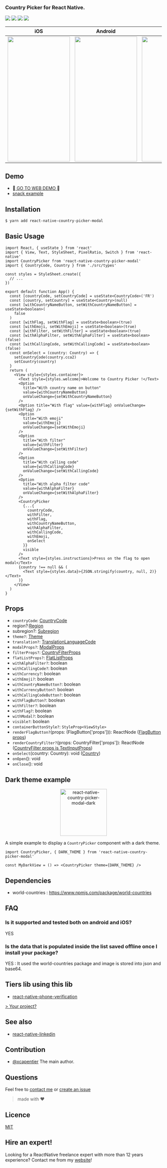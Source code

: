 <h3>
  Country Picker for React Native.
</h3>

<p>
   <a href="https://reactnative.gallery/xcarpentier/country-picker"><img src="https://img.shields.io/badge/reactnative.gallery-%F0%9F%8E%AC-green.svg"/></a>
  <a href="https://www.npmjs.com/package/react-native-country-picker-modal"><img src="https://img.shields.io/npm/v/react-native-country-picker-modal.svg?style=flat-square"></a>
  <a href="https://www.npmjs.com/package/react-native-country-picker-modal"><img src="https://img.shields.io/npm/dm/react-native-country-picker-modal.svg?style=flat-square"></a>
  <a href="#hire-an-expert"><img src="https://img.shields.io/badge/%F0%9F%92%AA-hire%20an%20expert-brightgreen"/></a>
</p>

| iOS                                                                                               | Android                                                                                           | Web                                                                                               |
| ------------------------------------------------------------------------------------------------- | ------------------------------------------------------------------------------------------------- | ------------------------------------------------------------------------------------------------- |
| <img  src="https://media.giphy.com/media/cKmlP4Ue5pUrH0DQLi/giphy.gif" width="200" height="400"/> | <img  src="https://media.giphy.com/media/Q7SDti4eARGx2CQIGE/giphy.gif" width="200" height="400"/> | <img  src="https://media.giphy.com/media/gKl3z3c7sVVL7KSSh8/giphy.gif" width="250" height="400"/> |

## Demo

- 🎉[ GO TO WEB DEMO ](http://xcarpentier.github.io/react-native-country-picker-modal/) 🎉
- [snack example](https://snack.expo.io/@xcarpentier/bossy-marshmallows)

## Installation

```bash
$ yarn add react-native-country-picker-modal
```

## Basic Usage

```tsx
import React, { useState } from 'react'
import { View, Text, StyleSheet, PixelRatio, Switch } from 'react-native'
import CountryPicker from 'react-native-country-picker-modal'
import { CountryCode, Country } from './src/types'

const styles = StyleSheet.create({
  // ...
})

export default function App() {
  const [countryCode, setCountryCode] = useState<CountryCode>('FR')
  const [country, setCountry] = useState<Country>(null)
  const [withCountryNameButton, setWithCountryNameButton] = useState<boolean>(
    false
  )
  const [withFlag, setWithFlag] = useState<boolean>(true)
  const [withEmoji, setWithEmoji] = useState<boolean>(true)
  const [withFilter, setWithFilter] = useState<boolean>(true)
  const [withAlphaFilter, setWithAlphaFilter] = useState<boolean>(false)
  const [withCallingCode, setWithCallingCode] = useState<boolean>(false)
  const onSelect = (country: Country) => {
    setCountryCode(country.cca2)
    setCountry(country)
  }
  return (
    <View style={styles.container}>
      <Text style={styles.welcome}>Welcome to Country Picker !</Text>
      <Option
        title="With country name on button"
        value={withCountryNameButton}
        onValueChange={setWithCountryNameButton}
      />
      <Option title="With flag" value={withFlag} onValueChange={setWithFlag} />
      <Option
        title="With emoji"
        value={withEmoji}
        onValueChange={setWithEmoji}
      />
      <Option
        title="With filter"
        value={withFilter}
        onValueChange={setWithFilter}
      />
      <Option
        title="With calling code"
        value={withCallingCode}
        onValueChange={setWithCallingCode}
      />
      <Option
        title="With alpha filter code"
        value={withAlphaFilter}
        onValueChange={setWithAlphaFilter}
      />
      <CountryPicker
        {...{
          countryCode,
          withFilter,
          withFlag,
          withCountryNameButton,
          withAlphaFilter,
          withCallingCode,
          withEmoji,
          onSelect
        }}
        visible
      />
      <Text style={styles.instructions}>Press on the flag to open modal</Text>
      {country !== null && (
        <Text style={styles.data}>{JSON.stringify(country, null, 2)}</Text>
      )}
    </View>
  )
}
```

## Props

- `countryCode`: [CountryCode](https://github.com/xcarpentier/react-native-country-picker-modal/blob/master/src/types.ts#L252)
- region?:[Region](https://github.com/xcarpentier/react-native-country-picker-modal/blob/master/src/types.ts#L272)
- subregion?: [Subregion](https://github.com/xcarpentier/react-native-country-picker-modal/blob/master/src/types.ts#L282)
- `theme?`: [Theme](https://github.com/xcarpentier/react-native-country-picker-modal/blob/7611d34fa35744dbec3fbcdd9b4401494b1ba8c4/src/CountryTheme.ts#L5)
- `translation?`: [TranslationLanguageCode](https://github.com/xcarpentier/react-native-country-picker-modal/blob/master/src/types.ts#L309)
- `modalProps?`: [ModalProps](https://facebook.github.io/react-native/docs/modal#props)
- `filterProps?`: [CountryFilterProps](https://facebook.github.io/react-native/docs/textinput#props)
- `flatListProps?`: [FlatListProps<Country>](https://facebook.github.io/react-native/docs/flatlist#props)
- `withAlphaFilter?`: boolean
- `withCallingCode?`: boolean
- `withCurrency?`: boolean
- `withEmoji?`: boolean
- `withCountryNameButton?`: boolean
- `withCurrencyButton?`: boolean
- `withCallingCodeButton?`: boolean
- `withFlagButton?`: boolean
- `withFilter?`: boolean
- `withFlag?`: boolean
- `withModal?`: boolean
- `visible?`: boolean
- `containerButtonStyle?`: `StyleProp<ViewStyle>`
- `renderFlagButton?`(props: (FlagButton['props'])): ReactNode ([FlagButton props](https://github.com/xcarpentier/react-native-country-picker-modal/blob/master/src/FlagButton.tsx#L73))
- `renderCountryFilter?`(props: CountryFilter['props']): ReactNode ([CountryFilter props is TextInputProps](https://facebook.github.io/react-native/docs/textinput#props))
- `onSelect`(country: Country): void ([Country](https://github.com/xcarpentier/react-native-country-picker-modal/blob/master/src/types.ts#L263))
- `onOpen`(): void
- `onClose`(): void

## Dark theme example

<p align="center">
    <img alt="react-native-country-picker-modal-dark" src="https://user-images.githubusercontent.com/2692166/40585272-094f817a-61b0-11e8-9668-abff0aeddb0e.png" width=150>
</p>

A simple example to display a `CountryPicker` component with a dark theme.

```tsx
import CountryPicker, { DARK_THEME } from 'react-native-country-picker-modal'

const MyDarkView = () => <CountryPicker theme={DARK_THEME} />
```

## Dependencies

- world-countries : https://www.npmjs.com/package/world-countries

## FAQ

### Is it supported and tested both on android and iOS?

YES

### Is the data that is populated inside the list saved offline once I install your package?

YES : It used the world-countries package and image is stored into json and base64.

## Tiers lib using this lib

- [react-native-phone-verification](https://github.com/joinspontaneous/react-native-phone-verification)

[> Your project?](https://github.com/xcarpentier/react-native-linkedin/issues/new)

## See also

- [react-native-linkedin](https://github.com/xcarpentier/react-native-linkedin)

## Contribution

- [@xcapentier](mailto:contact@xaviercarpentier.com) The main author.

## Questions

Feel free to [contact me](mailto:contact@xaviercarpentier.com) or [create an issue](https://github.com/xcarpentier/react-native-country-picker/issues/new)

> made with ♥

## Licence

[MIT](https://github.com/xcarpentier/react-native-country-picker-modal/blob/master/LICENSE.md)

## Hire an expert!

Looking for a ReactNative freelance expert with more than 12 years experience? Contact me from my [website](https://xaviercarpentier.com)!
